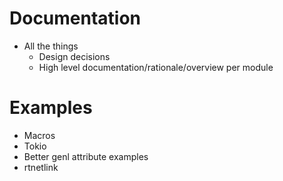 # Documentation
* All the things
  * Design decisions
  * High level documentation/rationale/overview per module

# Examples
* Macros
* Tokio
* Better genl attribute examples
* rtnetlink
